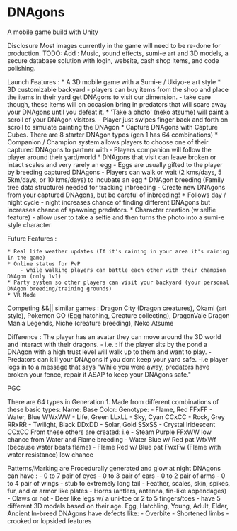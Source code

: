 # DNAgons
A mobile game build with Unity

Disclosure Most images currently in the game will need to be re-done for production. 
TODO: Add : Music, sound effects, sumi-e art and 3D models, a secure database solution with login, website, cash shop items, and code polishing. 

Launch Features :
	* A 3D mobile game with a Sumi-e / Ukiyo-e art style
	* 3D customizable backyard
		- players can buy items from the shop and place the items in their yard get DNAgons to visit our dimension.
		- take care though, these items will on occasion bring in predators that will scare away your DNAgons until you defeat it.
	* 'Take a photo' (neko atsume) will paint a scroll of your DNAgon visitors.
		- Player just swipes finger back and forth on scroll to simulate painting the DNAgon 
	* Capture DNAgons with Capture Cubes. There are 8 starter DNAgon types (gen 1 has 64 combinations)
	* Companion / Champion system allows players to choose one of their captured DNAgons to partner with
		- Players companion will follow the player around their yard/world
	* DNAgons that visit can leave broken or intact scales and very rarely an egg
		- Eggs are usually gifted to the player by breeding captured DNAgons
		- Players can walk or wait (2 kms/days, 5 5km/days, or 10 kms/days) to incubate an egg
	* DNAgon breeding (Family tree data structure) needed for tracking inbreeding
		- Create new DNAgons from your captured DNAgons, but be careful of inbreeding!
	* Follows day / night cycle
		- night increases chance of finding different DNAgons but increases chance of spawning predators.
	* Character creation (w selfie feature)
		- allow user to take a selfie and then turns the photo into a sumi-e style character

Future Features :

	* Real life weather updates (If it's raining in your area it's raining in the game)
	* Online status for PvP
		- while walking players can battle each other with their champion DNAgon (only 1v1)
	* Party system so other players can visit your backyard (your personal DNAgon breeding/training grounds)
	* VR Mode

Competing &&|| similar games : Dragon City (Dragon creatures), Okami (art style), Pokemon GO (Egg hatching, Creature collecting), DragonVale Dragon Mania Legends, Niche (creature breeding), Neko Atsume

Difference : The player has an avatar they can move around the 3D world and interact with their dragons.
	- i.e. : If the player sits by the pond a DNAgon with a high trust level will walk up to them and want to play.
	- Predators can kill your DNAgons if you dont keep your yard safe.
		-i.e player logs in to a message that says "While you were away, predators have broken your fence, repair it ASAP to keep your DNAgons safe."


PGC

There are 64 types in Generation 1.
Made from different combinations of these basic types:
 	Name:		Base Color:	Genotype:
	- Flame, 	Red		FFxFF
    	- Water,	Blue		WWxWW
    	- Life,		Green		LLxLL
    	- Sky,		Cyan		CCxCC
    	- Rock,		Grey		RRxRR
    	- Twilight,	Black		DDxDD
    	- Solar,	Gold		SSxSS
    	- Crystal	Iridescent	CCxCC
From these others are created:
i.e	- Steam		Purple		FFxWW low chance from Water and Flame breeding
	- Water		Blue w/ Red pat	WfxWf (because water beats flame)
	- Flame		Red w/ Blue pat FwxFw (Flame with water resistance) low chance

Patterns/Marking are Procedurally generated and glow at night
DNAgons can have : 
	- 0 to 7 pair of eyes
	- 0 to 3 pair of ears
	- 0 to 2 pair of arms
	- 0 to 4 pair of wings
	- stub to extremely long tail
	- Feather, scales, skin, spikes, fur, and or armor like plates
	- Horns (antlers, antenna, fin-like appendages)
	- Claws or not
	- Deer like legs w/ a uni-toe or 2 to 5 fingers/toes
	- have 5 different 3D models based on their age.
		Egg,
    		Hatchling,
    		Young,
    		Adult,
    		Elder,
    		Ancient
In-breed DNAgons have defects like:
	- Overbite
	- Shortened limbs
	- crooked or lopsided features

